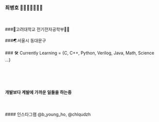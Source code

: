 
### 최병호 🗿🗿🗿🗿🗿🗿🗿
<br/>
<br/>
###🏫고려대학교 전기전자공학부🐯💡        
<br/>
<br/>
###🌏서울시 동대문구
<br/>
<br/>
### 🛠️ Currently Learning = {C, C++, Python, Verilog, Java, Math, Science ...}
<br/>
<br/>
<br/>
<br/>
<br/>

#### 개발보다 계발에 가까운 일들을 하는중
<br/>
<br/>
#### 인스타그램 @b_young_ho, @chlqudzh
  
<!---
bankochoi/bankochoi is a ✨ special ✨ repository because its `README.md` (this file) appears on your GitHub profile.
You can click the Preview link to take a look at your changes.
--->
